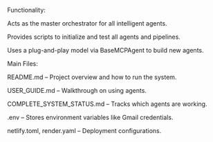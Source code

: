 Functionality:

Acts as the master orchestrator for all intelligent agents.

Provides scripts to initialize and test all agents and pipelines.

Uses a plug-and-play model via BaseMCPAgent to build new agents.

Main Files:

README.md – Project overview and how to run the system.

USER_GUIDE.md – Walkthrough on using agents.

COMPLETE_SYSTEM_STATUS.md – Tracks which agents are working.

.env – Stores environment variables like Gmail credentials.

netlify.toml, render.yaml – Deployment configurations.